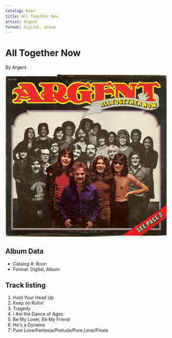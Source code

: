 ```yaml
---
catalog: Roon
title: All Together Now
artist: Argent
format: Digital, Album
---
```


# All Together Now

By Argent

![](../../assets/albumcovers/Argent-All_Together_Now.png)

## Album Data

- Catalog #: Roon
- Format: Digital, Album


## Track listing


1. Hold Your Head Up
2. Keep on Rollin'
3. Tragedy
4. I Am the Dance of Ages
5. Be My Lover, Be My Friend
6. He's a Dynamo
7. Pure Love/Fantasia/Prelude/Pure Love/Finale

